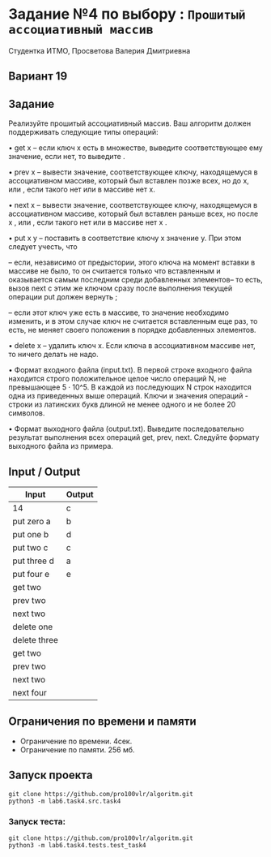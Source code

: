 # Задание №4 по выбору : `Прошитый ассоциативный массив`

Студентка ИТМО, Просветова Валерия Дмитриевна

## Вариант 19

## Задание 

Реализуйте прошитый ассоциативный массив. Ваш алгоритм должен поддерживать следующие типы операций:

• get x – если ключ x есть в множестве, выведите соответствующее ему значение, если нет, то выведите <none>.

• prev x – вывести значение, соответствующее ключу, находящемуся в ассоциативном массиве, который был вставлен позже всех, но до x, или <none>, если такого нет или в массиве нет x.

• next x – вывести значение, соответствующее ключу, находящемуся в ассоциативном массиве, который был вставлен раньше всех, но после x , или <none>, если такого нет или в массиве нет x .

• put x y – поставить в соответствие ключу x значение y. При этом следует
учесть, что

– eсли, независимо от предыстории, этого ключа на момент вставки в массиве не было, то он считается только что вставленным и оказывается самым последним среди добавленных элементов– то есть, вызов next с этим же ключом сразу после выполнения текущей операции put должен вернуть <none>;

– если этот ключ уже есть в массиве, то значение необходимо изменить, и в этом случае ключ не считается вставленным еще раз, то есть, не меняет своего положения в порядке добавленных элементов.

• delete x – удалить ключ x. Если ключа в ассоциативном массиве нет, то
ничего делать не надо.

• Формат входного файла (input.txt). В первой строке входного файла находится строго положительное целое число операций N, не превышающее 5 · 10^5. В каждой из последующих N строк находится одна из приведенных выше операций. Ключи и значения операций - строки из латинских букв длиной не менее одного и не более 20 символов.

• Формат выходного файла (output.txt). Выведите последовательно результат выполнения всех операций get, prev, next. Следуйте формату выходного файла из примера.

## Input / Output 

| Input       | Output   |
|-------------|----------|
| 14          | c        |
| put zero a  | b        |
| put one b   | d        |
|  put two c  | c        |
| put three d | a        |
| put four e  | e        |
| get two     | <none>   |
| prev two    |          | 
| next two    |          |
| delete one  |          |
| delete three|          |
| get two     |          |
| prev two    |          |
| next two    |          |
| next four   |          |


## Ограничения по времени и памяти

- Ограничение по времени. 4сек.
- Ограничение по памяти. 256 мб.

## Запуск проекта

`git clone https://github.com/pro100vlr/algoritm.git`   
`python3 -m lab6.task4.src.task4`

### Запуск теста:   
   
`git clone https://github.com/pro100vlr/algoritm.git`   
`python3 -m lab6.task4.tests.test_task4`